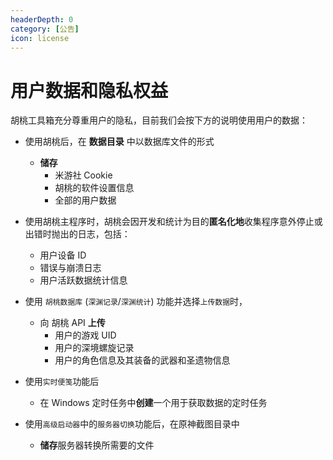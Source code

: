 ```yaml
---
headerDepth: 0
category: [公告]
icon: license
---
```


# 用户数据和隐私权益
胡桃工具箱充分尊重用户的隐私，目前我们会按下方的说明使用用户的数据：

- 使用胡桃后，在 **数据目录** 中以数据库文件的形式
    - **储存**
        - 米游社 Cookie
        - 胡桃的软件设置信息
        - 全部的用户数据

- 使用胡桃主程序时，胡桃会因开发和统计为目的**匿名化地**收集程序意外停止或出错时抛出的日志，包括：
  - 用户设备 ID
  - 错误与崩溃日志
  - 用户活跃数据统计信息

- 使用 `胡桃数据库` (`深渊记录`/`深渊统计`) 功能并选择`上传数据`时，
  - 向 胡桃 API **上传**
    - 用户的游戏 UID
    - 用户的深境螺旋记录
    - 用户的角色信息及其装备的武器和圣遗物信息

- 使用`实时便笺`功能后
  - 在 Windows 定时任务中**创建**一个用于获取数据的定时任务

- 使用`高级启动器`中的`服务器切换`功能后，在原神截图目录中
  - **储存**服务器转换所需要的文件